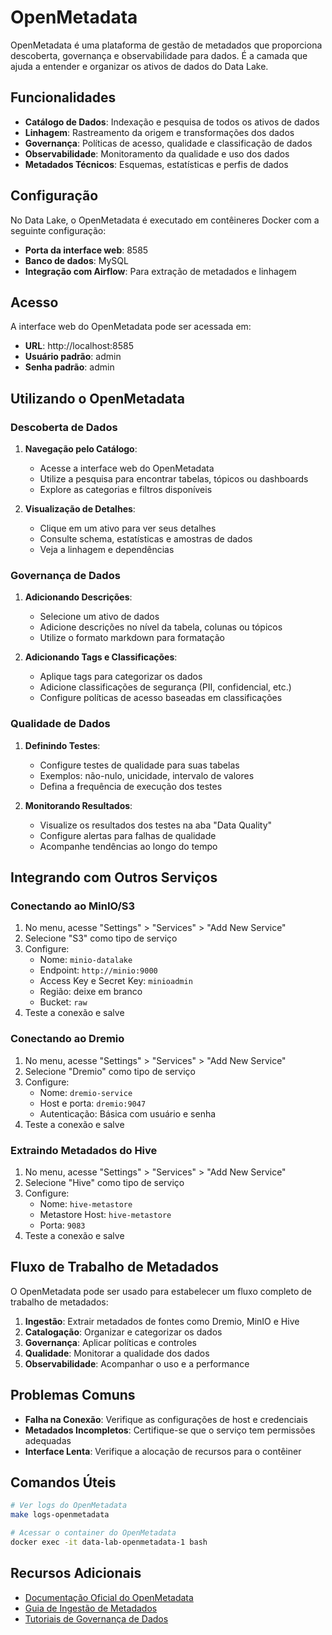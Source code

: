 # OpenMetadata

OpenMetadata é uma plataforma de gestão de metadados que proporciona descoberta, governança e observabilidade para dados. É a camada que ajuda a entender e organizar os ativos de dados do Data Lake.

## Funcionalidades

- **Catálogo de Dados**: Indexação e pesquisa de todos os ativos de dados
- **Linhagem**: Rastreamento da origem e transformações dos dados
- **Governança**: Políticas de acesso, qualidade e classificação de dados
- **Observabilidade**: Monitoramento da qualidade e uso dos dados
- **Metadados Técnicos**: Esquemas, estatísticas e perfis de dados

## Configuração

No Data Lake, o OpenMetadata é executado em contêineres Docker com a seguinte configuração:

- **Porta da interface web**: 8585
- **Banco de dados**: MySQL
- **Integração com Airflow**: Para extração de metadados e linhagem

## Acesso

A interface web do OpenMetadata pode ser acessada em:

- **URL**: http://localhost:8585
- **Usuário padrão**: admin
- **Senha padrão**: admin

## Utilizando o OpenMetadata

### Descoberta de Dados

1. **Navegação pelo Catálogo**:
   - Acesse a interface web do OpenMetadata
   - Utilize a pesquisa para encontrar tabelas, tópicos ou dashboards
   - Explore as categorias e filtros disponíveis

2. **Visualização de Detalhes**:
   - Clique em um ativo para ver seus detalhes
   - Consulte schema, estatísticas e amostras de dados
   - Veja a linhagem e dependências

### Governança de Dados

1. **Adicionando Descrições**:
   - Selecione um ativo de dados
   - Adicione descrições no nível da tabela, colunas ou tópicos
   - Utilize o formato markdown para formatação

2. **Adicionando Tags e Classificações**:
   - Aplique tags para categorizar os dados
   - Adicione classificações de segurança (PII, confidencial, etc.)
   - Configure políticas de acesso baseadas em classificações

### Qualidade de Dados

1. **Definindo Testes**:
   - Configure testes de qualidade para suas tabelas
   - Exemplos: não-nulo, unicidade, intervalo de valores
   - Defina a frequência de execução dos testes

2. **Monitorando Resultados**:
   - Visualize os resultados dos testes na aba "Data Quality"
   - Configure alertas para falhas de qualidade
   - Acompanhe tendências ao longo do tempo

## Integrando com Outros Serviços

### Conectando ao MinIO/S3

1. No menu, acesse "Settings" > "Services" > "Add New Service"
2. Selecione "S3" como tipo de serviço
3. Configure:
   - Nome: `minio-datalake`
   - Endpoint: `http://minio:9000`
   - Access Key e Secret Key: `minioadmin`
   - Região: deixe em branco
   - Bucket: `raw`
4. Teste a conexão e salve

### Conectando ao Dremio

1. No menu, acesse "Settings" > "Services" > "Add New Service"
2. Selecione "Dremio" como tipo de serviço
3. Configure:
   - Nome: `dremio-service`
   - Host e porta: `dremio:9047`
   - Autenticação: Básica com usuário e senha
4. Teste a conexão e salve

### Extraindo Metadados do Hive

1. No menu, acesse "Settings" > "Services" > "Add New Service"
2. Selecione "Hive" como tipo de serviço
3. Configure:
   - Nome: `hive-metastore`
   - Metastore Host: `hive-metastore`
   - Porta: `9083`
4. Teste a conexão e salve

## Fluxo de Trabalho de Metadados

O OpenMetadata pode ser usado para estabelecer um fluxo completo de trabalho de metadados:

1. **Ingestão**: Extrair metadados de fontes como Dremio, MinIO e Hive
2. **Catalogação**: Organizar e categorizar os dados
3. **Governança**: Aplicar políticas e controles
4. **Qualidade**: Monitorar a qualidade dos dados
5. **Observabilidade**: Acompanhar o uso e a performance

## Problemas Comuns

- **Falha na Conexão**: Verifique as configurações de host e credenciais
- **Metadados Incompletos**: Certifique-se que o serviço tem permissões adequadas
- **Interface Lenta**: Verifique a alocação de recursos para o contêiner

## Comandos Úteis

```bash
# Ver logs do OpenMetadata
make logs-openmetadata

# Acessar o container do OpenMetadata
docker exec -it data-lab-openmetadata-1 bash
```

## Recursos Adicionais

- [Documentação Oficial do OpenMetadata](https://docs.open-metadata.org/)
- [Guia de Ingestão de Metadados](https://docs.open-metadata.org/connectors)
- [Tutoriais de Governança de Dados](https://docs.open-metadata.org/how-to-guides/guide-to-data-governance) 